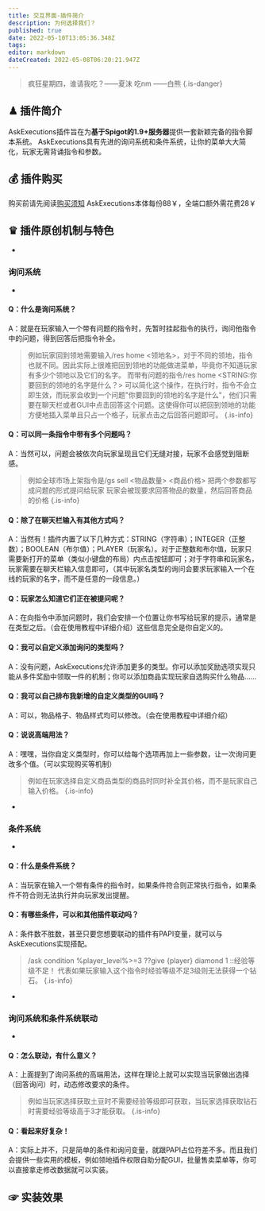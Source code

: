 ```yaml
---
title: 交互界面-插件简介
description: 为何选择我们？
published: true
date: 2022-05-10T13:05:36.348Z
tags: 
editor: markdown
dateCreated: 2022-05-08T06:20:21.947Z
---
```


> 疯狂星期四，谁请我吃？——夏沫
> 吃nm ——白熊
{.is-danger}

## ♟ 插件简介
AskExecutions插件旨在为**基于Spigot的1.9+服务器**提供一套新颖完备的指令脚本系统。
AskExecutions具有先进的询问系统和条件系统，让你的菜单大大简化，玩家无需背诵指令和参数。

## 💰 插件购买
购买前请先阅读[购买须知](/购买须知)
AskExecutions本体每份88￥，全端口额外需花费28￥

## ♛ 插件原创机制与特色
- 
### 询问系统
- 
#### Q：什么是询问系统？
A：就是在玩家输入一个带有问题的指令时，先暂时挂起指令的执行，询问他指令中的问题，得到回答后把指令补全。
> 例如玩家回到领地需要输入/res home <领地名>，对于不同的领地，指令也就不同。因此实际上很难把回到领地的功能做进菜单，毕竟你不知道玩家有多少个领地以及它们的名字。
> 而带有问题的指令/res home \<STRING:你要回到的领地的名字是什么？\> 可以简化这个操作，在执行时，指令不会立即生效，而玩家会收到一个问题"你要回到的领地的名字是什么"，他们只需要在聊天栏或者GUI中点击回答这个问题。这使得你可以把回到领地的功能方便地插入菜单且只占一个格子，玩家点击之后回答问题即可。
{.is-info}
#### Q：可以同一条指令中带有多个问题吗？
A：当然可以，问题会被依次向玩家呈现且它们无缝对接，玩家不会感觉到阻断感。
> 例如全球市场上架指令是/gs sell <物品数量> <商品价格>
> 把两个参数都写成问题的形式提问给玩家
> 玩家会被现要求回答物品的数量，然后回答商品的价格
{.is-info}

#### Q：除了在聊天栏输入有其他方式吗？
A：当然有！插件内置了以下几种方式：STRING（字符串）；INTEGER（正整数）；BOOLEAN（布尔值）；PLAYER（玩家名）。对于正整数和布尔值，玩家只需要新打开的菜单（类似小键盘的布局）内点击按钮即可；对于字符串和玩家名，玩家需要在聊天栏输入信息即可，（其中玩家名类型的询问会要求玩家输入一个在线的玩家的名字，而不是任意的一段信息。）

#### Q：玩家怎么知道它们正在被提问呢？
A：在向指令中添加问题时，我们会安排一个位置让你书写给玩家的提示，通常是在类型之后。（会在使用教程中详细介绍）这些信息完全是你自定义的。

#### Q：我可以自定义添加询问的类型吗？
A：没有问题，AskExecutions允许添加更多的类型。你可以添加奖励选项实现只能从多件奖励中领取一件的机制；你可以添加商品实现玩家自选购买什么物品……

#### Q：我可以自己排布我新增的自定义类型的GUI吗？
A：可以，物品格子、物品样式均可以修改。（会在使用教程中详细介绍）

#### Q：说说高端用法？
A：嘿嘿，当你自定义类型时，你可以给每个选项再加上一些参数，让一次询问更改多个值。（可以实现购买等机制）
> 例如在玩家选择自定义商品类型的商品时同时补全其价格，而不是玩家自己输入价格。
{.is-info}
- 
### 条件系统
- 
#### Q：什么是条件系统？
A：当玩家在输入一个带有条件的指令时，如果条件符合则正常执行指令，如果条件不符合则无法执行并向玩家发出提醒。

#### Q：有哪些条件，可以和其他插件联动吗？
A：条件数不胜数，甚至只要您想要联动的插件有PAPI变量，就可以与AskExecutions实现搭配。
> /ask condition %player_level%>=3
??give {player} diamond 1
::经验等级不足！
代表如果玩家输入这个指令时经验等级不足3级则无法获得一个钻石。
{.is-info}
- 
### 询问系统和条件系统联动
- 
#### Q：怎么联动，有什么意义？
A：上面提到了询问系统的高端用法，这样在理论上就可以实现当玩家做出选择（回答询问）时，动态修改要求的条件。
> 例如当玩家选择获取土豆时不需要经验等级即可获取，当玩家选择获取钻石时需要经验等级高于3才能获取。
{.is-info}

#### Q：看起来好复杂！
A：实际上并不，只是简单的条件和询问变量，就跟PAPI占位符差不多。而且我们会提供一些实用的模板，例如领地插件权限自助分配GUI，批量售卖菜单等，你可以直接拿走修改数据就可以实装。

## ☞ 实装效果
